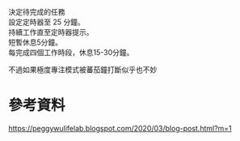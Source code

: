 決定待完成的任務  
設定定時器至 25 分鐘。  
持續工作直至定時器提示。  
短暫休息5分鐘。  
每完成四個工作時段，休息15-30分鐘。  

不過如果極度專注模式被蕃茄鐘打斷似乎也不妙  

# 參考資料
https://peggywulifelab.blogspot.com/2020/03/blog-post.html?m=1  
